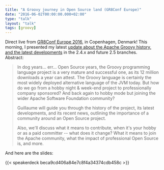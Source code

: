 ```yaml
---
title: "A Groovy journey in Open Source land (GR8Conf Europe)"
date: "2016-06-02T00:00:00.000+02:00"
type: "talk"
layout: "talk"
tags: [groovy]
---
```


Direct live from [GR8Conf Europe 2016](http://gr8conf.eu/#/), in Copenhagen, Denmark! This morning, I presented my latest [update about the Apache Groovy history, and the latest developments](https://speakerdeck.com/glaforge/a-groovy-journey-in-open-source-land) in the 2.4.x and future 2.5 branches.  
Abstract:  

> In dog years... err... Open Source years, the Groovy programming language project is a very mature and successful one, as its 12 million downloads a year can attest. The Groovy language is certainly the most widely deployed alternative language of the JVM today. But how do we go from a hobby night & week-end project to professionally company sponsored? And back again to hobby mode but joining the wider Apache Software Foundation community?  
>
> Guillaume will guide you through the history of the project, its latest developments, and its recent news, outlining the importance of a community around an Open Source project.  
>
> Also, we'll discuss what it means to contribute, when it's your hobby or as a paid committer -- what does it change? What it means to join the Apache community, what the impact of professional Open Source is, and more.

And here are the slides:

{{< speakerdeck beca9cd406a84e7c8f4a34374cdb458c >}}